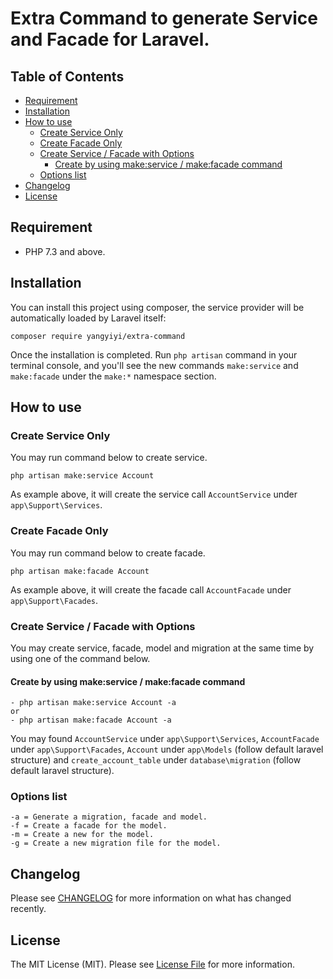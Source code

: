 # Extra Command to generate Service and Facade for Laravel.

## Table of Contents

  * [Requirement](#requirement)
  * [Installation](#installation)
  * [How to use](#how-to-use)
    + [Create Service Only](#create-service-only)
    + [Create Facade Only](#create-facade-only)
    + [Create Service / Facade with Options](#create-service-facade-with-options)
      - [Create by using make:service / make:facade command](#create-by-using-make-service-make:facade-command)
    + [Options list](#options-list)
  * [Changelog](#changelog)
  * [License](#license)

## Requirement
- PHP 7.3 and above.

## Installation

You can install this project using composer, the service provider will be automatically loaded by Laravel itself:

```
composer require yangyiyi/extra-command
```
Once the installation is completed. Run `php artisan` command in your terminal console, and you'll see the new commands `make:service` and `make:facade` under the `make:*` namespace section.

## How to use

### Create Service Only
You may run command below to create service.
```
php artisan make:service Account
```
As example above, it will create the service call `AccountService` under `app\Support\Services`.

### Create Facade Only
You may run command below to create facade.
```
php artisan make:facade Account
```
As example above, it will create the facade call `AccountFacade` under `app\Support\Facades`.

### Create Service / Facade with Options
You may create service, facade, model and migration at the same time by using one of the command below.

#### Create by using make:service / make:facade command
```
- php artisan make:service Account -a
or
- php artisan make:facade Account -a
```
You may found `AccountService` under `app\Support\Services`, `AccountFacade` under `app\Support\Facades`, `Account` under `app\Models` (follow default laravel structure) and `create_account_table` under `database\migration` (follow default laravel structure).

### Options list
```
-a = Generate a migration, facade and model.
-f = Create a facade for the model.
-m = Create a new for the model.
-g = Create a new migration file for the model.
```

## Changelog

Please see [CHANGELOG](CHANGELOG.md) for more information on what has changed recently.

## License

The MIT License (MIT). Please see [License File](LICENSE) for more information.
